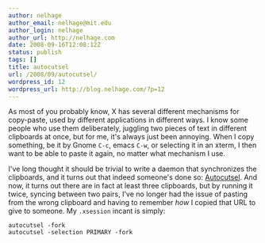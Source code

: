 ```yaml
---
author: nelhage
author_email: nelhage@mit.edu
author_login: nelhage
author_url: http://nelhage.com
date: 2008-09-16T12:08:12Z
status: publish
tags: []
title: autocutsel
url: /2008/09/autocutsel/
wordpress_id: 12
wordpress_url: http://blog.nelhage.com/?p=12
---
```


As most of you probably know, X has several different mechanisms for
copy-paste, used by different applications in different ways. I know
some people who use them deliberately, juggling two pieces of text in
different clipboards at once, but for me, it's always just been
annoying. When I copy something, be it by Gnome `C-c`, emacs `C-w`, or
selecting it in an xterm, I then want to be able to paste it again, no
matter what mechanism I use.

I've long thought it should be trivial to write a daemon that
synchronizes the clipboards, and it turns out that indeed someone's
done so: [Autocutsel][autocutsel]. And now, it turns out there are in
fact at least three clipboards, but by running it twice, syncing
between two pairs, I've no longer had the issue of pasting from the
wrong clipboard and having to remember *how* I copied that URL to give
to someone. My `.xsession` incant is simply:

    autocutsel -fork
    autocutsel -selection PRIMARY -fork

[autocutsel]: http://www.nongnu.org/autocutsel/
